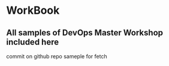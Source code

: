 # WorkBook
## All samples of DevOps Master Workshop included here
commit on github repo
sameple for fetch
